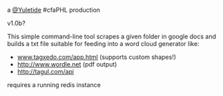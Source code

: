 a [@Yuletide](http://twitter.com/yuletide) #cfaPHL production

v1.0b?


This simple command-line tool scrapes a given folder in google docs and builds a txt file suitable for feeding into a word cloud generator like:

- www.tagxedo.com/app.html (supports custom shapes!)
- http://www.wordle.net (pdf output)
- http://tagul.com/api

requires a running redis instance